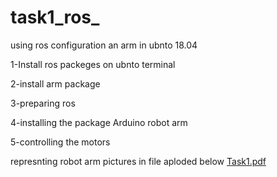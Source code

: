 # task1_ros_
using ros configuration an arm in ubnto 18.04

1-Install ros packeges on ubnto terminal 

2-install arm package 

3-preparing ros

4-installing the package Arduino robot arm

5-controlling the motors

represnting robot arm
pictures in file aploded below
[Task1.pdf](https://github.com/raneem-data/task1_ros_/files/6834668/Task1.pdf)
